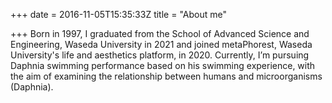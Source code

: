 +++
date = 2016-11-05T15:35:33Z
title = "About me"

+++
Born in 1997, I graduated from the School of Advanced Science and Engineering, Waseda University in 2021 and joined metaPhorest, Waseda University's life and aesthetics platform, in 2020. Currently, I’m pursuing Daphnia swimming performance based on his swimming experience, with the aim of examining the relationship between humans and microorganisms (Daphnia).